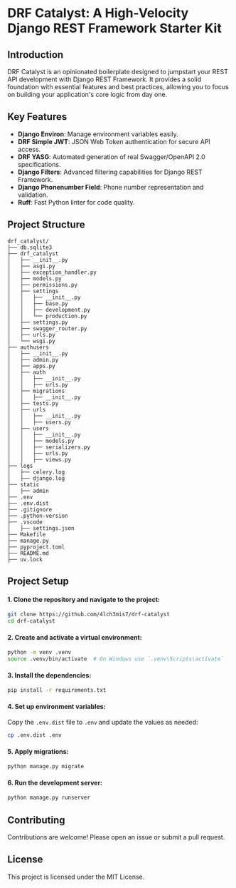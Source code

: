 # DRF Catalyst: A High-Velocity Django REST Framework Starter Kit

## Introduction

DRF Catalyst is an opinionated boilerplate designed to jumpstart your REST API development with Django REST Framework. It provides a solid foundation with essential features and best practices, allowing you to focus on building your application's core logic from day one.

## Key Features

- **Django Environ**: Manage environment variables easily.
- **DRF Simple JWT**: JSON Web Token authentication for secure API access.
- **DRF YASG**: Automated generation of real Swagger/OpenAPI 2.0 specifications.
- **Django Filters**: Advanced filtering capabilities for Django REST Framework.
- **Django Phonenumber Field**: Phone number representation and validation.
- **Ruff**: Fast Python linter for code quality.

## Project Structure

```
drf_catalyst/
├── db.sqlite3
├── drf_catalyst
│   ├── __init__.py
│   ├── asgi.py
│   ├── exception_handler.py
│   ├── models.py
│   ├── permissions.py
│   ├── settings
│   │   ├── __init__.py
│   │   ├── base.py
│   │   ├── development.py
│   │   └── production.py
│   ├── settings.py
│   ├── swagger_router.py
│   ├── urls.py
│   └── wsgi.py
├── authusers
│   ├── __init__.py
│   ├── admin.py
│   ├── apps.py
│   ├── auth
│   │   ├── __init__.py
│   │   ├── urls.py
│   ├── migrations
│   │   ├── __init__.py
│   ├── tests.py
│   ├── urls
│   │   ├── __init__.py
│   │   ├── users.py
│   ├── users
│   │   ├── __init__.py
│   │   ├── models.py
│   │   ├── serializers.py
│   │   ├── urls.py
│   │   ├── views.py
├── logs
│   ├── celery.log
│   ├── django.log
├── static
│   ├── admin
├── .env
├── .env.dist
├── .gitignore
├── .python-version
├── .vscode
│   ├── settings.json
├── Makefile
├── manage.py
├── pyproject.toml
├── README.md
├── uv.lock
```

## Project Setup

#### 1. Clone the repository and navigate to the project:
```bash
git clone https://github.com/4lch3mis7/drf-catalyst
cd drf-catalyst
```

#### 2. Create and activate a virtual environment:
```bash
python -m venv .venv
source .venv/bin/activate  # On Windows use `.venv\Scripts\activate`
```

#### 3. Install the dependencies:
```bash
pip install -r requirements.txt
```

#### 4. Set up environment variables:
Copy the `.env.dist` file to `.env` and update the values as needed:
```bash
cp .env.dist .env
```

#### 5. Apply migrations:
```bash
python manage.py migrate
```

#### 6. Run the development server:
```bash
python manage.py runserver
```

## Contributing

Contributions are welcome! Please open an issue or submit a pull request.

## License

This project is licensed under the MIT License.